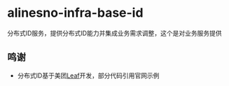 # alinesno-infra-base-id
分布式ID服务，提供分布式ID能力并集成业务需求调整，这个是对业务服务提供

## 鸣谢 

- 分布式ID基于美团[Leaf](https://gitee.com/landonniao/Leaf)开发，部分代码引用官网示例